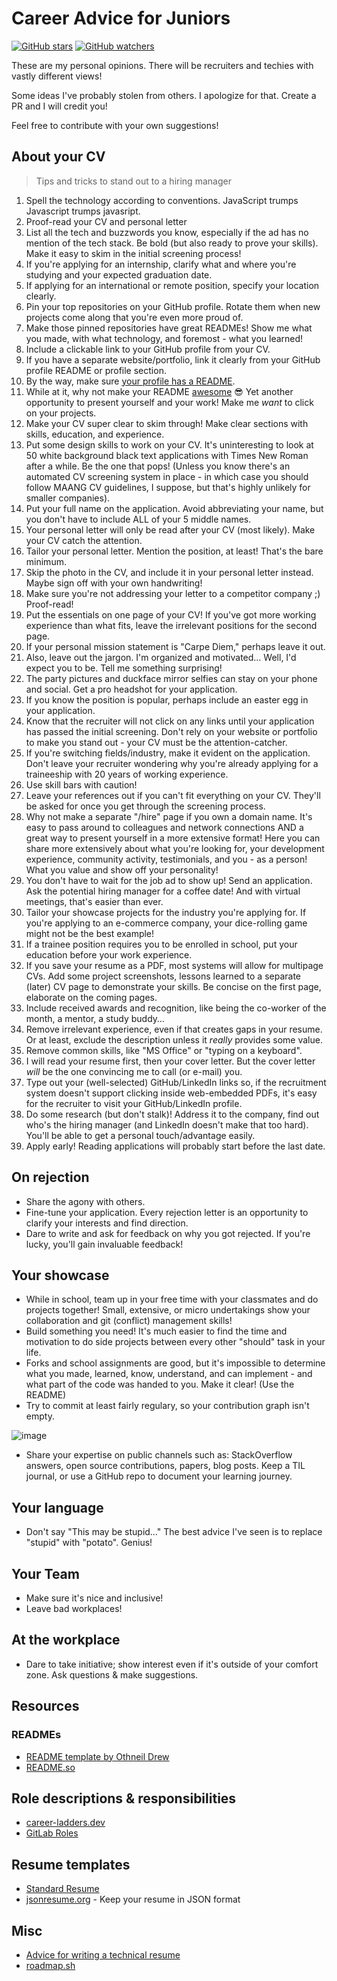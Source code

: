 # Career Advice for Juniors

[![GitHub stars](https://img.shields.io/github/stars/postmodernistx/career-advice-for-juniors?style=social&label=Star&cacheSeconds=21600)](https://GitHub.com/postmodernistx/career-advice-for-juniors/stargazers/) [![GitHub watchers](https://img.shields.io/github/watchers/postmodernistx/career-advice-for-juniors?style=social&label=Watch&cacheSeconds=21600)](https://GitHub.com/postmodernistx/career-advice-for-juniors/watchers/)

These are my personal opinions. There will be recruiters and techies with vastly different views!

Some ideas I've probably stolen from others. I apologize for that. Create a PR and I will credit you!

Feel free to contribute with your own suggestions!

## About your CV
> Tips and tricks to stand out to a hiring manager

1. Spell the technology according to conventions. JavaScript trumps Javascript trumps javasript. 
2. Proof-read your CV and personal letter 
3. List all the tech and buzzwords you know, especially if the ad has no mention of the tech stack. Be bold (but also ready to prove your skills). Make it easy to skim in the initial screening process!
4. If you're applying for an internship, clarify what and where you're studying and your expected graduation date. 
5. If applying for an international or remote position, specify your location clearly. 
6. Pin your top repositories on your GitHub profile. Rotate them when new projects come along that you're even more proud of. 
7. Make those pinned repositories have great READMEs! Show me what you made, with what technology, and foremost - what you learned!
8. Include a clickable link to your GitHub profile from your CV. 
9. If you have a separate website/portfolio, link it clearly from your GitHub profile README or profile section. 
10. By the way, make sure [your profile has a README](https://docs.github.com/en/account-and-profile/setting-up-and-managing-your-github-profile/customizing-your-profile/managing-your-profile-readme).
11. While at it, why not make your README [awesome](https://github.com/abhisheknaiidu/awesome-github-profile-readme) :sunglasses: Yet another opportunity to present yourself and your work! Make me _want_ to click on your projects.
11. Make your CV super clear to skim through! Make clear sections with skills, education, and experience.
12. Put some design skills to work on your CV. It's uninteresting to look at 50 white background black text applications with Times New Roman after a while. Be the one that pops! (Unless you know there's an automated CV screening system in place - in which case you should follow MAANG CV guidelines, I suppose, but that's highly unlikely for smaller companies).
13. Put your full name on the application. Avoid abbreviating your name, but you don't have to include ALL of your 5 middle names. 
14. Your personal letter will only be read after your CV (most likely). Make your CV catch the attention. 
15. Tailor your personal letter. Mention the position, at least! That's the bare minimum. 
16. Skip the photo in the CV, and include it in your personal letter instead. Maybe sign off with your own handwriting!
17. Make sure you're not addressing your letter to a competitor company ;) Proof-read!
18. Put the essentials on one page of your CV! If you've got more working experience than what fits, leave the irrelevant positions for the second page. 
19. If your personal mission statement is "Carpe Diem," perhaps leave it out. 
20. Also, leave out the jargon. I'm organized and motivated… Well, I'd expect you to be. Tell me something surprising!
21. The party pictures and duckface mirror selfies can stay on your phone and social. Get a pro headshot for your application. 
22. If you know the position is popular, perhaps include an easter egg in your application. 
23. Know that the recruiter will not click on any links until your application has passed the initial screening. Don't rely on your website or portfolio to make you stand out - your CV must be the attention-catcher. 
24. If you're switching fields/industry, make it evident on the application. Don't leave your recruiter wondering why you're already applying for a traineeship with 20 years of working experience.
25. Use skill bars with caution!
26. Leave your references out if you can't fit everything on your CV. They'll be asked for once you get through the screening process. 
27. Why not make a separate "/hire" page if you own a domain name. It's easy to pass around to colleagues and network connections AND a great way to present yourself in a more extensive format! Here you can share more extensively about what you're looking for, your development experience, community activity, testimonials, and you - as a person! What you value and show off your personality!
28. You don't have to wait for the job ad to show up! Send an application. Ask the potential hiring manager for a coffee date! And with virtual meetings, that's easier than ever. 
29. Tailor your showcase projects for the industry you're applying for. If you're applying to an e-commerce company, your dice-rolling game might not be the best example!
30. If a trainee position requires you to be enrolled in school, put your education before your work experience.
31. If you save your resume as a PDF, most systems will allow for multipage CVs. Add some project screenshots, lessons learned to a separate (later) CV page to demonstrate  your skills. Be concise on the first page, elaborate on the coming pages.
32. Include received awards and recognition, like being the co-worker of the month, a mentor, a study buddy…
33. Remove irrelevant experience, even if that creates gaps in your resume. Or at least, exclude the description unless it _really_ provides some value.
34. Remove common skills, like "MS Office" or "typing on a keyboard".
35. I will read your resume first, then your cover letter. But the cover letter _will_ be the one convincing me to call (or e-mail) you.
36. Type out your (well-selected) GitHub/LinkedIn links so, if the recruitment system doesn't support clicking inside web-embedded PDFs, it's easy for the recruiter to visit your GitHub/LinkedIn profile.
37. Do some research (but don't stalk)! Address it to the company, find out who's the hiring manager (and LinkedIn doesn't make that too hard). You'll be able to get a personal touch/advantage easily.
38. Apply early! Reading applications will probably start before the last date.

## On rejection

- Share the agony with others.
- Fine-tune your application. Every rejection letter is an opportunity to clarify your interests and find direction.
- Dare to write and ask for feedback on why you got rejected. If you're lucky, you'll gain invaluable feedback!

## Your showcase
- While in school, team up in your free time with your classmates and do projects together! Small, extensive, or micro undertakings show your collaboration and git (conflict) management skills!
- Build something you need! It's much easier to find the time and motivation to do side projects between every other "should" task in your life.
- Forks and school assignments are good, but it's impossible to determine what you made, learned, know, understand, and can implement - and what part of the code was handed to you. Make it clear! (Use the README)
- Try to commit at least fairly regulary, so your contribution graph isn't empty.

![image](https://user-images.githubusercontent.com/18628999/215314732-732a60ef-89f6-4b41-93ed-64df29202a85.png)

- Share your expertise on public channels such as: StackOverflow answers, open source contributions, papers, blog posts. Keep a TIL journal, or use a GitHub repo to document your learning journey.

## Your language
- Don't say "This may be stupid…" The best advice I've seen is to replace "stupid" with "potato". Genius!

## Your Team
- Make sure it's nice and inclusive!
- Leave bad workplaces!

## At the workplace
- Dare to take initiative; show interest even if it's outside of your comfort zone. Ask questions & make suggestions.

## Resources
### READMEs
- [README template by Othneil Drew](https://github.com/othneildrew/Best-README-Template/blob/master/BLANK_README.md)
- [README.so](https://readme.so/)

## Role descriptions & responsibilities
- [career-ladders.dev](https://career-ladders.dev/)
- [GitLab Roles](https://about.gitlab.com/job-families/)

## Resume templates
- [Standard Resume](https://standardresume.co/tech)
- [jsonresume.org](https://jsonresume.org/schema/) - Keep your resume in JSON format

## Misc
- [Advice for writing a technical resume](https://css-tricks.com/advice-for-writing-a-technical-resume/)
- [roadmap.sh](https://github.com/kamranahmedse/developer-roadmap)
